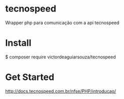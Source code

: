 # tecnospeed
Wrapper php para comunicação com a api tecnospeed

# Install
$ composer require victordeaguiarsouza/tecnospeed

# Get Started
http://docs.tecnospeed.com.br/nfse/PHP/introducao/